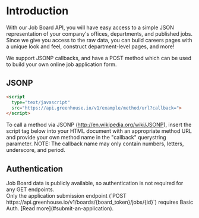 # Introduction

With our Job Board API, you will have easy access to a simple JSON representation of your company's offices, departments, and published jobs. Since we give you access to the raw data, you can build careers pages with a unique look and feel, construct department-level pages, and more!


We support JSONP callbacks, and have a POST method which can be used to build your own online job application form.

## JSONP
```html
<script
  type="text/javascript"
  src="https://api.greenhouse.io/v1/example/method/url?callback=">
</script>
```

To call a method via JSONP (http://en.wikipedia.org/wiki/JSONP), insert the script tag below into your HTML document with an appropriate method URL and provide your own method name in the "callback" querystring parameter. NOTE: The callback name may only contain numbers, letters, underscore, and period.

## Authentication

<aside class="success">
Job Board data is publicly available, so authentication is not required for any GET endpoints.
</aside>
Only the application submission endpoint
(`POST https://api.greenhouse.io/v1/boards/{board_token}/jobs/{id}`) requires Basic Auth.
[Read more](#submit-an-application).

